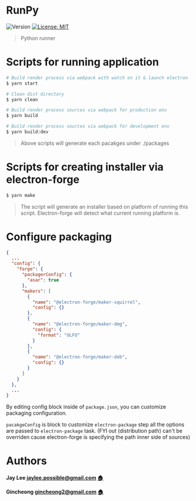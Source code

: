 # RunPy

<p>
  <img alt="Version" src="https://img.shields.io/badge/version-1.0.0-blue.svg?cacheSeconds=2592000" />
  <a href="#" target="_blank">
    <img alt="License: MIT" src="https://img.shields.io/badge/License-MIT-yellow.svg" />
  </a>
</p>

> Python runner

# Scripts for running application

```sh
# Build render process via webpack with watch on it & launch electron
$ yarn start

# Clean dist directory
$ yarn clean

# Build render process sources via webpack for production env
$ yarn build

# Build render process sources via webpack for development env
$ yarn build:dev
```

> Above scripts will generate each pacakges under ./packages

# Scripts for creating installer via electron-forge

```sh
$ yarn make
```

> The script will generate an installer based on platform of running this script. Electron-forge will detect what current running platform is.

# Configure packaging

```json
{
  ...
  "config": {
    "forge": {
      "packagerConfig": {
        "asar": true
      },
      "makers": [
        {
          "name": "@electron-forge/maker-squirrel",
          "config": {}
        },
        {
          "name": "@electron-forge/maker-dmg",
          "config": {
            "format": "ULFO"
          }
        },
        {
          "name": "@electron-forge/maker-deb",
          "config": {}
        }
      ]
    }
  },
  ...
}
```

By editing config block inside of `package.json`, you can customize packaging configuration.

`pacakgeConfig` is block to customize `electron-package` step all the options are passed to `electron-package` task. (FYI out (distribution path) can't be overriden cause electron-forge is specifying the path inner side of sources)

# Authors

**Jay Lee <jaylee.possible@gmail.com> [:house:](https://possible819.github.io)**

**Gincheong <gincheong2@gmail.com> [:house:](https://gincheong.github.io)**
